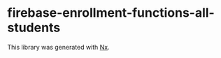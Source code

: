 # firebase-enrollment-functions-all-students

This library was generated with [Nx](https://nx.dev).
